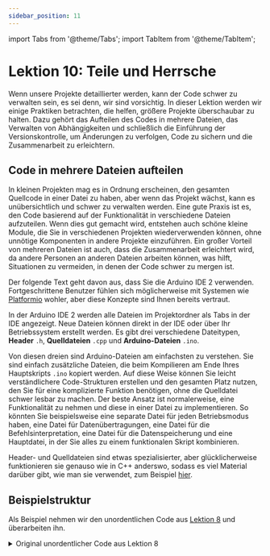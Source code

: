 ```yaml
---
sidebar_position: 11
---
```


import Tabs from '@theme/Tabs';
import TabItem from '@theme/TabItem';

# Lektion 10: Teile und Herrsche

Wenn unsere Projekte detaillierter werden, kann der Code schwer zu verwalten sein, es sei denn, wir sind vorsichtig. In dieser Lektion werden wir einige Praktiken betrachten, die helfen, größere Projekte überschaubar zu halten. Dazu gehört das Aufteilen des Codes in mehrere Dateien, das Verwalten von Abhängigkeiten und schließlich die Einführung der Versionskontrolle, um Änderungen zu verfolgen, Code zu sichern und die Zusammenarbeit zu erleichtern.

## Code in mehrere Dateien aufteilen

In kleinen Projekten mag es in Ordnung erscheinen, den gesamten Quellcode in einer Datei zu haben, aber wenn das Projekt wächst, kann es unübersichtlich und schwer zu verwalten werden. Eine gute Praxis ist es, den Code basierend auf der Funktionalität in verschiedene Dateien aufzuteilen. Wenn dies gut gemacht wird, entstehen auch schöne kleine Module, die Sie in verschiedenen Projekten wiederverwenden können, ohne unnötige Komponenten in andere Projekte einzuführen. Ein großer Vorteil von mehreren Dateien ist auch, dass die Zusammenarbeit erleichtert wird, da andere Personen an anderen Dateien arbeiten können, was hilft, Situationen zu vermeiden, in denen der Code schwer zu mergen ist.

Der folgende Text geht davon aus, dass Sie die Arduino IDE 2 verwenden. Fortgeschrittene Benutzer fühlen sich möglicherweise mit Systemen wie [Platformio](https://platformio.org/) wohler, aber diese Konzepte sind Ihnen bereits vertraut.

In der Arduino IDE 2 werden alle Dateien im Projektordner als Tabs in der IDE angezeigt. Neue Dateien können direkt in der IDE oder über Ihr Betriebssystem erstellt werden. Es gibt drei verschiedene Dateitypen, **Header** `.h`, **Quelldateien** `.cpp` und **Arduino-Dateien** `.ino`.

Von diesen dreien sind Arduino-Dateien am einfachsten zu verstehen. Sie sind einfach zusätzliche Dateien, die beim Kompilieren am Ende Ihres Hauptskripts `.ino` kopiert werden. Auf diese Weise können Sie leicht verständlichere Code-Strukturen erstellen und den gesamten Platz nutzen, den Sie für eine komplizierte Funktion benötigen, ohne die Quelldatei schwer lesbar zu machen. Der beste Ansatz ist normalerweise, eine Funktionalität zu nehmen und diese in einer Datei zu implementieren. So könnten Sie beispielsweise eine separate Datei für jeden Betriebsmodus haben, eine Datei für Datenübertragungen, eine Datei für die Befehlsinterpretation, eine Datei für die Datenspeicherung und eine Hauptdatei, in der Sie alles zu einem funktionalen Skript kombinieren.

Header- und Quelldateien sind etwas spezialisierter, aber glücklicherweise funktionieren sie genauso wie in C++ anderswo, sodass es viel Material darüber gibt, wie man sie verwendet, zum Beispiel [hier](https://www.learncpp.com/cpp-tutorial/header-files/).

## Beispielstruktur

Als Beispiel nehmen wir den unordentlichen Code aus [Lektion 8](./lesson8.md) und überarbeiten ihn.

<details>
  <summary>Original unordentlicher Code aus Lektion 8</summary>
  <p>Hier ist der gesamte Code für Ihren Frust.</p>
```Cpp title="Satellit mit mehreren Zuständen"
#include "CanSatNeXT.h"

bool LED_IS_ON = false;
int STATE = 0;

void setup() {
  Serial.begin(115200);
  CanSatInit(28);
}


void loop() {
  if(STATE == 0)
  {
    preLaunch();
  }else if(STATE == 1)
  {
    flight_mode();
  }else if(STATE == 2){
    recovery_mode();
  }else{
    // unbekannter Modus
    delay(1000);
  }
}

void preLaunch() {
  Serial.println("Warten...");
  sendData("Warten...");
  blinkLED();
  
  delay(1000);
}

void flight_mode(){
  sendData("WEEE!!!");
  float LDR_voltage = analogReadVoltage(LDR);
  sendData(LDR_voltage);
  blinkLED();

  delay(100);
}


void recovery_mode()
{
  blinkLED();
  delay(500);
}

void blinkLED()
{
  if(LED_IS_ON)
  {
    digitalWrite(LED, LOW);
  }else{
    digitalWrite(LED, HIGH);
  }
  LED_IS_ON = !LED_IS_ON;
}

void onDataReceived(String data)
{
  Serial.println(data);
  if(data == "PRELAUNCH")
  {
    STATE = 0;
  }
  if(data == "FLIGHT")
  {
    STATE = 1;
  }
  if(data == "RECOVERY")
  {
    STATE = 2;
  }
}
```
</details>

Das ist nicht einmal so schlimm, aber Sie können sehen, wie es ernsthaft schwer lesbar werden könnte, wenn wir die Funktionalitäten erweitern oder neue Befehle zur Interpretation hinzufügen. Stattdessen teilen wir dies in ordentliche separate Code-Dateien basierend auf den separaten Funktionalitäten auf.

Ich habe jeden der Betriebsmodi in eine eigene Datei getrennt, eine Datei für die Befehlsinterpretation hinzugefügt und schließlich eine kleine Dienstprogrammdatei erstellt, um Funktionalitäten zu halten, die an vielen Stellen benötigt werden. Dies ist eine ziemlich typische einfache Projektstruktur, macht das Programm als Ganzes jedoch bereits viel verständlicher. Dies kann durch gute Dokumentation und das Erstellen eines Diagramms, das zeigt, wie die Dateien miteinander verknüpft sind, weiter unterstützt werden.

<Tabs>
  <TabItem value="main" label="main.ino" default>

```Cpp title="Hauptskizze"
#include "CanSatNeXT.h"

int STATE = 0;

void setup() {
  Serial.begin(115200);
  CanSatInit(28);
}

void loop() {
  if(STATE == 0)
  {
    preLaunch();
  }else if(STATE == 1)
  {
    flight_mode();
  }else if(STATE == 2){
    recovery_mode();
  }else{
    delay(1000);
  }
}
```
  </TabItem>
  <TabItem value="preLaunch" label="mode_prelaunch.ino" default>

```Cpp title="Vorstartmodus"
void preLaunch() {
  Serial.println("Warten...");
  sendData("Warten...");
  blinkLED();
  
  delay(1000);
}
```
  </TabItem>
      <TabItem value="flight_mode" label="mode_flight.ino" default>

```Cpp title="Flugmodus"
void flight_mode(){
  sendData("WEEE!!!");
  float LDR_voltage = analogReadVoltage(LDR);
  sendData(LDR_voltage);
  blinkLED();

  delay(100);
}
```
  </TabItem>
    <TabItem value="recovery" label="mode_recovery.ino" default>

```Cpp title="Bergungsmodus"
void recovery_mode()
{
  blinkLED();
  delay(500);
}
```
  </TabItem>
    <TabItem value="interpret" label="command_interpretation.ino" default>

```Cpp title="Befehlsinterpretation"
void onDataReceived(String data)
{
  Serial.println(data);
  if(data == "PRELAUNCH")
  {
    STATE = 0;
  }
  if(data == "FLIGHT")
  {
    STATE = 1;
  }
  if(data == "RECOVERY")
  {
    STATE = 2;
  }
}
```
  </TabItem>
    <TabItem value="utils" label="utils.ino" default>

```Cpp title="Dienstprogramme"
bool LED_IS_ON = false;

void blinkLED()
{
  if(LED_IS_ON)
  {
    digitalWrite(LED, LOW);
  }else{
    digitalWrite(LED, HIGH);
  }
  LED_IS_ON = !LED_IS_ON;
}
```
  </TabItem>

</Tabs>

Während dieser Ansatz bereits viel besser ist, als alles in einer einzigen Datei zu haben, erfordert er dennoch sorgfältiges Management. Zum Beispiel wird der **Namensraum** zwischen den verschiedenen Dateien geteilt, was in einem größeren Projekt oder beim Wiederverwenden von Code Verwirrung stiften kann. Wenn es Funktionen oder Variablen mit denselben Namen gibt, weiß der Code nicht, welche er verwenden soll, was zu Konflikten oder unerwartetem Verhalten führt.

Darüber hinaus eignet sich dieser Ansatz nicht gut für **Kapselung**—was entscheidend für den Aufbau modularerer und wiederverwendbarer Codes ist. Wenn Ihre Funktionen und Variablen alle im selben globalen Raum existieren, wird es schwieriger, zu verhindern, dass ein Teil des Codes unbeabsichtigt einen anderen beeinflusst. Hier kommen fortgeschrittenere Techniken wie Namensräume, Klassen und objektorientierte Programmierung (OOP) ins Spiel. Diese fallen außerhalb des Umfangs dieses Kurses, aber individuelle Recherche zu diesen Themen wird empfohlen.


:::tip[Übung]

Nehmen Sie eines Ihrer vorherigen Projekte und verpassen Sie ihm ein Makeover! Teilen Sie Ihren Code in mehrere Dateien auf und organisieren Sie Ihre Funktionen basierend auf ihren Rollen (z. B. Sensorverwaltung, Datenverarbeitung, Kommunikation). Sehen Sie, wie viel sauberer und einfacher zu verwalten Ihr Projekt wird!

:::


## Versionskontrolle

Wenn Projekte wachsen — und insbesondere wenn mehrere Personen daran arbeiten — ist es leicht, den Überblick über Änderungen zu verlieren oder versehentlich Code zu überschreiben (oder neu zu schreiben). Hier kommt die **Versionskontrolle** ins Spiel. **Git** ist das Industriestandard-Tool zur Versionskontrolle, das hilft, Änderungen zu verfolgen, Versionen zu verwalten und große Projekte mit mehreren Mitarbeitern zu organisieren.

Git zu lernen mag entmutigend erscheinen und sogar überflüssig für kleine Projekte, aber ich verspreche Ihnen, dass Sie sich selbst dafür danken werden, es zu lernen. Später werden Sie sich fragen, wie Sie jemals ohne es ausgekommen sind!

Hier ist ein großartiger Ausgangspunkt: [Erste Schritte mit Git](https://docs.github.com/en/get-started/getting-started-with-git).

Es gibt mehrere Git-Dienste, darunter beliebte wie:

[GitHub](https://github.com/)

[GitLab](https://about.gitlab.com/)

[BitBucket](https://bitbucket.org/product/)

GitHub ist eine solide Wahl aufgrund seiner Beliebtheit und der Fülle an verfügbarer Unterstützung. Tatsächlich werden diese Webseite und die [CanSat NeXT](https://github.com/netnspace/CanSatNeXT_library) Bibliotheken auf GitHub gehostet.

Git ist nicht nur praktisch — es ist eine wesentliche Fähigkeit für jeden, der professionell in Ingenieurwesen oder Wissenschaft arbeitet. Die meisten Teams, denen Sie angehören werden, verwenden Git, daher ist es eine gute Idee, es sich zur Gewohnheit zu machen.

Weitere Tutorials zu Git:

[https://www.w3schools.com/git/](https://www.w3schools.com/git/)

[https://git-scm.com/docs/gittutorial/](https://git-scm.com/docs/gittutorial/)



:::tip[Übung]

Richten Sie ein Git-Repository für Ihr CanSat-Projekt ein und pushen Sie Ihren Code in das neue Repository. Dies wird Ihnen helfen, Software sowohl für den Satelliten als auch für die Bodenstation auf eine organisierte, kollaborative Weise zu entwickeln.

:::

---

In der nächsten Lektion werden wir über verschiedene Möglichkeiten sprechen, den CanSat mit externen Sensoren und anderen Geräten zu erweitern.

[Klicken Sie hier für die nächste Lektion!](./lesson11)
